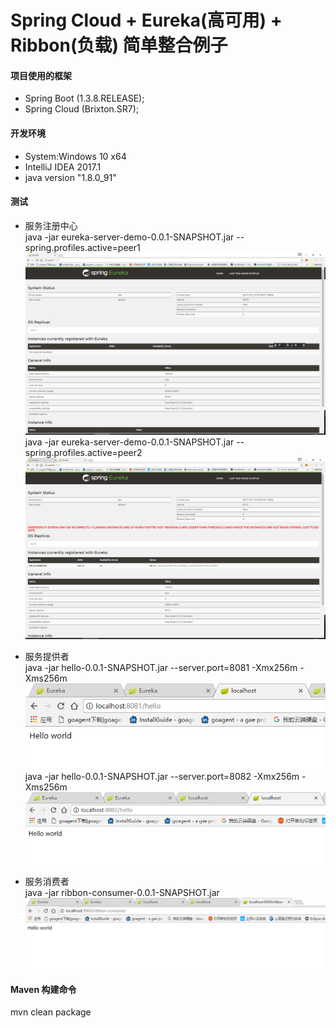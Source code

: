 # Spring Cloud + Eureka(高可用) + Ribbon(负载) 简单整合例子

#### 项目使用的框架

- Spring Boot (1.3.8.RELEASE);
- Spring Cloud (Brixton.SR7);


#### 开发环境
- System:Windows 10 x64 
- IntelliJ IDEA 2017.1
- java version "1.8.0_91"


#### 测试
- 服务注册中心  
java -jar eureka-server-demo-0.0.1-SNAPSHOT.jar --spring.profiles.active=peer1  
![](https://github.com/dezhenglu/SpringCloudDemo/blob/master/screenshots/QQ图片20170511160303.png)   
java -jar eureka-server-demo-0.0.1-SNAPSHOT.jar --spring.profiles.active=peer2   
![](https://github.com/dezhenglu/SpringCloudDemo/blob/master/screenshots/QQ截图20170511160339.png)   

- 服务提供者   
java -jar hello-0.0.1-SNAPSHOT.jar --server.port=8081 -Xmx256m -Xms256m   
![](https://github.com/dezhenglu/SpringCloudDemo/blob/master/screenshots/QQ截图20170511160423.png)   
java -jar hello-0.0.1-SNAPSHOT.jar --server.port=8082 -Xmx256m -Xms256m   
![](https://github.com/dezhenglu/SpringCloudDemo/blob/master/screenshots/QQ截图20170511160435.png)   

- 服务消费者   
java -jar ribbon-consumer-0.0.1-SNAPSHOT.jar    
![](https://github.com/dezhenglu/SpringCloudDemo/blob/master/screenshots/QQ截图20170511160445.png)   

#### Maven 构建命令   
mvn clean package   





